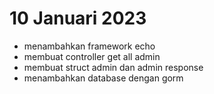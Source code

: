 # 10 Januari 2023

- menambahkan framework echo
- membuat controller get all admin
- membuat struct admin dan admin response
- menambahkan database dengan gorm
